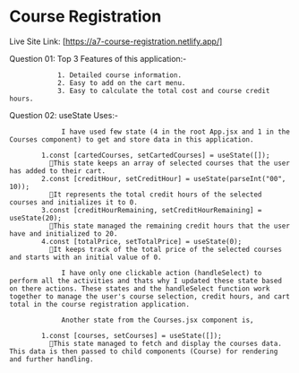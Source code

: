 # Course Registration
Live Site Link: [https://a7-course-registration.netlify.app/]

Question 01: 
            Top 3 Features of this application:-

                1. Detailed course information.
                2. Easy to add on the cart menu. 
                3. Easy to calculate the total cost and course credit hours.


Question 02: 
            useState Uses:-

                 I have used few state (4 in the root App.jsx and 1 in the Courses component) to get and store data in this application. 

            1.const [cartedCourses, setCartedCourses] = useState([]);
              🔰This state keeps an array of selected courses that the user has added to their cart.
            2.const [creditHour, setCreditHour] = useState(parseInt("00", 10));
              🔰It represents the total credit hours of the selected courses and initializes it to 0.
            3.const [creditHourRemaining, setCreditHourRemaining] = useState(20);
              🔰This state managed the remaining credit hours that the user have and initialized to 20.
            4.const [totalPrice, setTotalPrice] = useState(0);
              🔰It keeps track of the total price of the selected courses and starts with an initial value of 0.

                 I have only one clickable action (handleSelect) to perform all the activities and thats why I updated these state based on there actions. These states and the handleSelect function work together to manage the user's course selection, credit hours, and cart total in the course registration application.

                 Another state from the Courses.jsx component is, 

            1.const [courses, setCourses] = useState([]);
              🔰This state managed to fetch and display the courses data. This data is then passed to child components (Course) for rendering and further handling.





